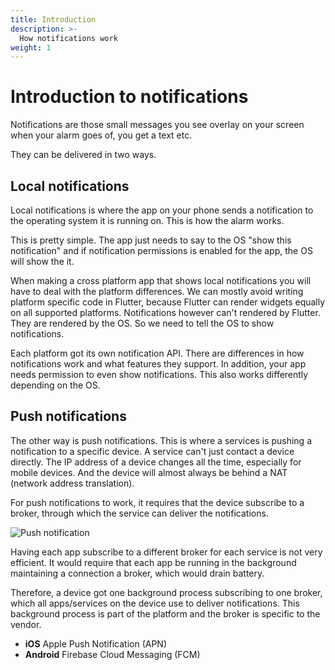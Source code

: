 ```yaml
---
title: Introduction
description: >-
  How notifications work
weight: 1
---
```


# Introduction to notifications

Notifications are those small messages you see overlay on your screen when your
alarm goes of, you get a text etc.

They can be delivered in two ways.

## Local notifications

Local notifications is where the app on your phone sends a notification to the
operating system it is running on.
This is how the alarm works.

This is pretty simple.
The app just needs to say to the OS "show this notification" and if notification
permissions is enabled for the app, the OS will show the it.

When making a cross platform app that shows local notifications you will have to deal with the platform differences.
We can mostly avoid writing platform specific code in Flutter, because Flutter
can render widgets equally on all supported platforms.
Notifications however can't rendered by Flutter.
They are rendered by the OS.
So we need to tell the OS to show notifications.

Each platform got its own notification API.
There are differences in how notifications work and what features they support.
In addition, your app needs permission to even show notifications.
This also works differently depending on the OS.

## Push notifications

The other way is push notifications.
This is where a services is pushing a notification to a specific device.
A service can't just contact a device directly.
The IP address of a device changes all the time, especially for mobile devices.
And the device will almost always be behind a NAT (network address translation).

For push notifications to work, it requires that the device subscribe to a
broker, through which the service can deliver the notifications.

![Push notification](../images/push_notification.drawio.svg)

Having each app subscribe to a different broker for each service is not very
efficient.
It would require that each app be running in the background maintaining a
connection a broker, which would drain battery.

Therefore, a device got one background process subscribing to one broker, which
all apps/services on the device use to deliver notifications.
This background process is part of the platform and the broker is specific to
the vendor.

- **iOS** Apple Push Notification (APN)
- **Android** Firebase Cloud Messaging (FCM)

